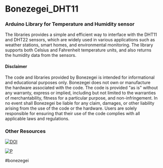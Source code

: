 # Bonezegei_DHT11
### Arduino Library for Temperature and Humidity sensor

The libraries provides a simple and efficient way to interface with the DHT11 and DHT22 sensors, which are widely used in various applications such as weather stations, smart homes, and environmental monitoring. The library supports both Celsius and Fahrenheit temperature units, and also returns the humidity data from the sensors. 

<h4>Disclaimer</h4>
<p>The code and libraries provided by Bonezegei is intended for informational and educational purposes only. Bonezegei does not own or manufacture the hardware associated with the code. The code is provided "as is" without any warranty, express or implied, including but not limited to the warranties of merchantability, fitness for a particular purpose, and non-infringement. In no event shall Bonezegei be liable for any claim, damages, or other liability arising from the use of the code or the hardware. Users are solely responsible for ensuring that their use of the code complies with all applicable laws and regulations.</p>

### Other Resources
[![DOI](https://zenodo.org/badge/DOI/10.5281/zenodo.14236865.svg)](https://doi.org/10.5281/zenodo.14236865)

[![P](https://img.shields.io/badge/ResearchGate-00CCBB?style=for-the-badge&logo=ResearchGate&logoColor=white)](https://www.researchgate.net/publication/375723717_Bonezegei_DHT11_and_Bonezegei_DHT22_Arduino_Library_for_Temperature_and_Humidity_sensor)

#bonezegei
